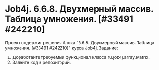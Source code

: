 # Job4j. 6.6.8. Двухмерный массив. Таблица умножения. [#33491 #242210]
Проект содержит решения блока "6.6.8. Двухмерный массив. Таблица умножения. [#33491 #242210]" курса Job4j.
Задание:
1. Доработайте требуемый функционал класса ru.job4j.array.Matrix.
2. Залейте код в репозиторий.